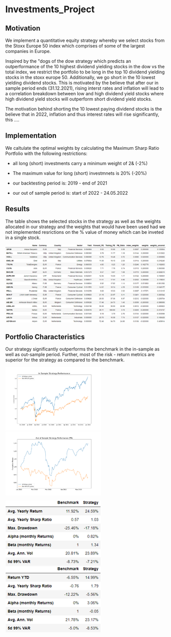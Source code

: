 # Investments_Project

## Motivation

We implement a quantitative equity strategy whereby we select stocks from the Stoxx Europe 50 index which comprises of some of the largest companies in Europe.

Inspired by the "dogs of the dow strategy which predicts an outperformance of the 10 highest dividend yielding stocks in the dow vs the total index, we restrict the portfolio to be long in the top 10 dividend yielding stocks in the stoxx europe 50. Additionally, we go short in the 10 lowest yielding dividend stocks. This is motivated by the believe that after our in sample period ends (31.12.2021), rising interst rates and inflation will lead to a correlation breakdown between low and high dividend yield stocks where high dividend yield stocks will outperform short dividend yield stocks. 

The motivation behind shorting the 10 lowest paying dividend stocks is the believe that in 2022, inflation and thus interest rates will rise significantly, this ....

## Implementation

We caltulate the optimal weights by calculating the Maximum Sharp Ratio Portfolio with the following restrictions: 

- all long (short) investments  carry a minimum weight of 2& (-2%)
- The maximum value for long (short) investmnets is 20% (-20%)

- our backtesting period is: 2019 - end of 2021
- our out of sample period is: start of 2022 - 24.05.2022

## Results 
The table shows the selected stocks in the strategy as well as the weights allocated in our strategy and the weights that would have been used had we not implemented resrictions on the % value of money which can be inveted in a single stock.  

<center>
  <img src="plots/selected_portfolio_characteristics.png" alt="drawing" width="800"/>
</center>


## Portfolio Characteristics

Our strategy significantly outperforms the benchmark in the in-sample as well as out-sample period. Further, most of the risk - return metrics are superior for the strategy as compared to the benchmark.

<p float="left">
  <img src="plots/insample_performance.png" width="300" />
  <img src="plots/outofsample_performance.png" width="300" /> 
</p>

<p float="left">
  <img src="plots/risk_factors_out.png" width="300" />
  <img src="plots/risk_factors_in.png" width="300" /> 
</p>

